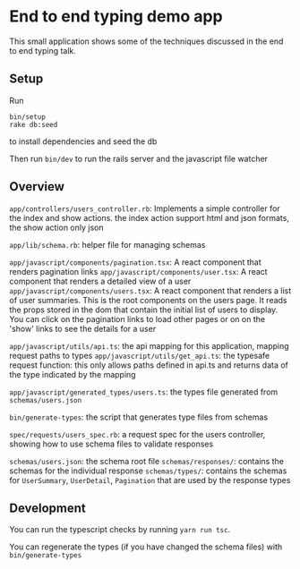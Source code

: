# End to end typing demo app

This small application shows some of the techniques discussed in the end to end typing talk.

## Setup

Run

```
bin/setup
rake db:seed
```

to install dependencies and seed the db

Then run `bin/dev` to run the rails server and the javascript file watcher

## Overview

`app/controllers/users_controller.rb`: Implements a simple controller for the index and show actions. the index action
support html and json formats, the show action only json

`app/lib/schema.rb`: helper file for managing schemas

`app/javascript/components/pagination.tsx`: A react component that renders pagination links
`app/javascript/components/user.tsx`: A react component that renders a detailed view of a user
`app/javascript/components/users.tsx`: A react component that renders a list of user summaries. This is the root
components on the users page. It reads the props stored in the dom that contain the initial list of users to display.
You can click on the pagination links to load other pages or on on the 'show' links to see the details for a user

`app/javascript/utils/api.ts`: the api mapping for this application, mapping request paths to types
`app/javascript/utils/get_api.ts`: the typesafe request function: this only allows paths defined in api.ts and returns
data of the type indicated by the mapping

`app/javascript/generated_types/users.ts`: the types file generated from `schemas/users.json`

`bin/generate-types`: the script that generates type files from schemas

`spec/requests/users_spec.rb`: a request spec for the users controller, showing how to use schema files to validate
responses

`schemas/users.json`: the schema root file `schemas/responses/`: contains the schemas for the individual response
`schemas/types/`: contains the schemas for `UserSummary`, `UserDetail`, `Pagination` that are used by the response types

## Development

You can run the typescript checks by running `yarn run tsc`.

You can regenerate the types (if you have changed the schema files) with `bin/generate-types`

